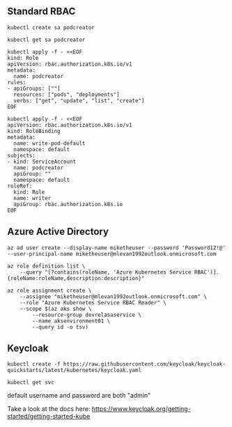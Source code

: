 ## Standard RBAC

```
kubectl create sa podcreator
```

```
kubectl get sa podcreator
```

```
kubectl apply -f - <<EOF
kind: Role
apiVersion: rbac.authorization.k8s.io/v1
metadata:
  name: podcreator
rules:
- apiGroups: [""]
  resources: ["pods", "deployments"]
  verbs: ["get", "update", "list", "create"]
EOF
```

```
kubectl apply -f - <<EOF
apiVersion: rbac.authorization.k8s.io/v1
kind: RoleBinding
metadata:
  name: write-pod-default
  namespace: default
subjects:
- kind: ServiceAccount
  name: podcreator
  apiGroup: ""
  namespace: default
roleRef:
  kind: Role
  name: writer
  apiGroup: rbac.authorization.k8s.io
EOF
```


## Azure Active Directory

```
az ad user create --display-name miketheuser --password 'Password12!@' --user-principal-name miketheuser@mlevan1992outlook.onmicrosoft.com
```

```
az role definition list \
	--query "[?contains(roleName, 'Azure Kubernetes Service RBAC')].{roleName:roleName,description:description}"
```

```
az role assignment create \
    --assignee "miketheuser@mlevan1992outlook.onmicrosoft.com" \
    --role "Azure Kubernetes Service RBAC Reader" \
    --scope $(az aks show \
        --resource-group devrelasaservice \
        --name aksenvironment01 \
        --query id -o tsv)
```

## Keycloak

```
kubectl create -f https://raw.githubusercontent.com/keycloak/keycloak-quickstarts/latest/kubernetes/keycloak.yaml
```

```
kubectl get svc
```

default username and password are both "admin"

Take a look at the docs here: https://www.keycloak.org/getting-started/getting-started-kube